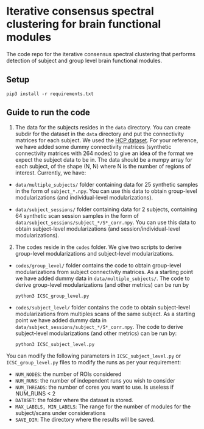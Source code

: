 # Iterative consensus spectral clustering for brain functional modules
The code repo for the iterative consensus spectral clustering that performs detection of subject and group level brain functional modules.


## Setup

`pip3 install -r requirements.txt`

## Guide to run the code

1. The data for the subjects resides in the `data` directory. You can create subdir for the dataset in the `data` directory and put the connectivity matrices for each subject. We used the [HCP dataset](http://www.humanconnectomeproject.org). For your reference, we have added some dummy connectivity matrices (synthetic connectivity matrices with 264 nodes) to give an idea of the format we expect the subject data to be in. The data should be a numpy array for each subject, of the shape (N, N) where N is the number of regions of interest. Currently, we have:

* `data/multiple_subjects/` folder containing data for 25 synthetic samples in the form of `subject_*.npy`. You can use this data to obtain group-level modularizations (and individual-level modularizations).

* `data/subject_sessions/` folder containing data for 2 subjects, containing 64 synthetic scan session samples in the form of `data/subject_sessions/subject_*/S*_corr.npy`. You can use this data to obtain subject-level modularizations (and session/individual-level modularizations).

2. The codes reside in the  `codes` folder. We give two scripts to derive group-level modularizations and subject-level modularizations.

* `codes/group_level/` folder contains the code to obtain group-level modularizations from subject connectivity matrices. As a starting point we have added dummy data in `data/multiple_subjects/`. The code to derive group-level modularizations (and other metrics) can be run by

  ```
  python3 ICSC_group_level.py
  ```

* `codes/subject_level/` folder contains the code to obtain subject-level modularizations from multiples scans of the same subject. As a starting point we have added dummy data in `data/subject_sessions/subject_*/S*_corr.npy`. The code to derive subject-level modularizations (and other metrics) can be run by:

  ```
  python3 ICSC_subject_level.py
  ```

You can modify the following parameters in `ICSC_subject_level.py` or `ICSC_group_level.py` files to modify the runs as per your requirement:
  - `NUM_NODES`: the number of ROIs considered
  - `NUM_RUNS`: the number of independent runs you wish to consider
  - `NUM_THREADS`: the number of cores you want to use. Is useless if NUM_RUNS < 2
  - `DATASET`: the folder where the dataset is stored.
  - `MAX_LABELS, MIN_LABELS`: The range for the number of modules for the subject/scans under considerations
  - `SAVE_DIR`: The directory where the results will be saved. 
